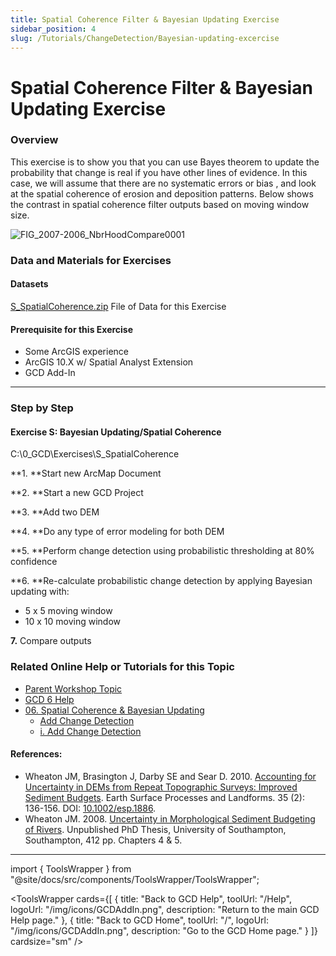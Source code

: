 ```yaml
---
title: Spatial Coherence Filter & Bayesian Updating Exercise
sidebar_position: 4
slug: /Tutorials/ChangeDetection/Bayesian-updating-excercise
---
```


# Spatial Coherence Filter & Bayesian Updating Exercise

### Overview

This exercise is to show you that you can use Bayes theorem to update the probability that change is real if you have other lines of evidence. In this case, we will assume that there are no systematic errors or bias , and look at the spatial coherence of erosion and deposition patterns. Below shows the contrast in spatial coherence filter outputs based on moving window size.

![FIG_2007-2006_NbrHoodCompare0001](/img/tutorials/FIG_2007-2006_NbrHoodCompare0001.png)

### Data and Materials for Exercises

#### Datasets

[S_SpatialCoherence.zip](https://s3-us-west-2.amazonaws.com/etalweb.joewheaton.org/etal_workshops/GCD/2015_USU/S_SpatialCoherence.zip) File of Data for this Exercise

#### Prerequisite for this Exercise

- Some ArcGIS experience
- ArcGIS 10.X w/ Spatial Analyst Extension
- GCD Add-In

------

### Step by Step

####  **Exercise S: Bayesian Updating/Spatial Coherence**

C:\0_GCD\Exercises\S_SpatialCoherence

**1. **Start new ArcMap Document

**2. **Start a new GCD Project

**3. **Add two DEM

**4. **Do any type of error modeling for both DEM

**5. **Perform change detection using probabilistic thresholding at 80% confidence

**6. **Re-calculate probabilistic change detection by applying Bayesian updating with:

- 5 x 5 moving window
- 10 x 10 moving window

**7.** Compare outputs



<YouTubeEmbed videoId="n0wH63OWFFU" title="Bayesian Updating Exercise" />

### Related Online Help or Tutorials for this Topic

- [Parent Workshop Topic](/Help/Workshops/workshop-topics/versions/3-day-workshop/3-Day3/s-spatial-coherence-bayesian-updating)
- [GCD 6 Help](/)
- [06. Spatial Coherence & Bayesian Updating](/tutorials--how-to/vi-spatial-coherence-bayesian-updaing)
  - [Add Change Detection](/gcd-command-reference/gcd-analysis-menu/c-geomorphic-change-detection-submenu/change-detection)
  - [i. Add Change Detection](/gcd-command-reference/gcd-project-explorer/j-change-detection-context-menu/i-add-change-detection)

#### References:

- Wheaton JM, Brasington J, Darby SE and Sear D. 2010. [Accounting for Uncertainty in DEMs from Repeat Topographic Surveys: Improved Sediment Budgets](http://www.joewheaton.org/Home/research/paper-downloads/Wheaton_etal_ESPL_DoD.pdf). Earth Surface Processes and Landforms. 35 (2): 136-156. DOI: [10.1002/esp.1886](http://dx.doi.org/10.1002/esp.1886).
- Wheaton JM. 2008. [Uncertainty in Morphological Sediment Budgeting of Rivers](http://www.joewheaton.org/Home/research/projects-1/morphological-sediment-budgeting/phdthesis). Unpublished PhD Thesis, University of Southampton, Southampton, 412 pp. Chapters 4 & 5.

------

import { ToolsWrapper } from "@site/docs/src/components/ToolsWrapper/ToolsWrapper";

<ToolsWrapper
  cards={[
    {
      title: "Back to GCD Help",
      toolUrl: "/Help",
      logoUrl: "/img/icons/GCDAddIn.png",
      description: "Return to the main GCD Help page."
    },
    {
      title: "Back to GCD Home",
      toolUrl: "/",
      logoUrl: "/img/icons/GCDAddIn.png",
      description: "Go to the GCD Home page."
    }
  ]}
  cardsize="sm"
/>